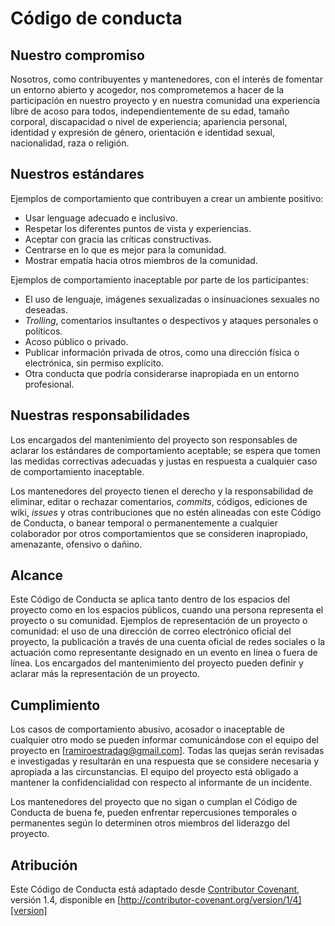# Código de conducta

## Nuestro compromiso

Nosotros, como contribuyentes y mantenedores, con el interés de fomentar un entorno abierto y acogedor, nos comprometemos a hacer de la participación en nuestro proyecto y en nuestra comunidad una experiencia libre de acoso para todos, independientemente de su edad, tamaño corporal, discapacidad o nivel de experiencia; apariencia personal, identidad y expresión de género, orientación e identidad sexual, nacionalidad, raza o religión.

## Nuestros estándares

Ejemplos de comportamiento que contribuyen a crear un ambiente positivo:

* Usar lenguage adecuado e inclusivo.
* Respetar los diferentes puntos de vista y experiencias.
* Aceptar con gracia las críticas constructivas.
* Centrarse en lo que es mejor para la comunidad.
* Mostrar empatía hacia otros miembros de la comunidad.

Ejemplos de comportamiento inaceptable por parte de los participantes:

* El uso de lenguaje, imágenes sexualizadas o insinuaciones sexuales no deseadas.
* _Trolling_, comentarios insultantes o despectivos y ataques personales o políticos.
* Acoso público o privado.
* Publicar información privada de otros, como una dirección física o electrónica, sin permiso explícito.
* Otra conducta que podría considerarse inapropiada en un entorno profesional.

## Nuestras responsabilidades

Los encargados del mantenimiento del proyecto son responsables de aclarar los estándares de comportamiento aceptable; se espera que tomen las medidas correctivas adecuadas y justas en respuesta a cualquier caso de comportamiento inaceptable.

Los mantenedores del proyecto tienen el derecho y la responsabilidad de eliminar, editar o rechazar comentarios, _commits_, códigos, ediciones de wiki, _issues_ y otras contribuciones que no estén alineadas con este Código de Conducta, o banear temporal o permanentemente a cualquier colaborador por otros comportamientos que se consideren inapropiado, amenazante, ofensivo o dañino.

## Alcance

Este Código de Conducta se aplica tanto dentro de los espacios del proyecto como en los espacios públicos, cuando una persona representa el proyecto o su comunidad. Ejemplos de representación de un proyecto o comunidad: el uso de una dirección de correo electrónico oficial del proyecto, la publicación a través de una cuenta oficial de redes sociales o la actuación como representante designado en un evento en línea o fuera de línea. Los encargados del mantenimiento del proyecto pueden definir y aclarar más la representación de un proyecto.

## Cumplimiento

Los casos de comportamiento abusivo, acosador o inaceptable de cualquier otro modo se pueden informar comunicándose con el equipo del proyecto en [ramiroestradag@gmail.com]. Todas las quejas serán revisadas e investigadas y resultarán en una respuesta que se considere necesaria y apropiada a las circunstancias. El equipo del proyecto está obligado a mantener la confidencialidad con respecto al informante de un incidente.

Los mantenedores del proyecto que no sigan o cumplan el Código de Conducta de buena fe, pueden enfrentar repercusiones temporales o permanentes según lo determinen otros miembros del liderazgo del proyecto.

## Atribución

Este Código de Conducta está adaptado desde [Contributor Covenant][homepage], versión 1.4,
disponible en [http://contributor-covenant.org/version/1/4][version]

[homepage]: http://contributor-covenant.org
[version]: http://contributor-covenant.org/version/1/4/
